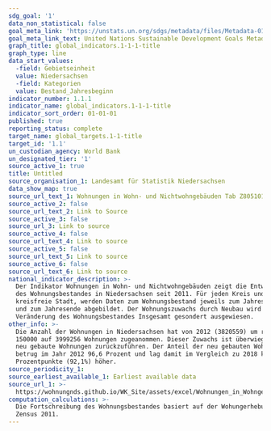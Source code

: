 ```yaml
---
sdg_goal: '1'
data_non_statistical: false
goal_meta_link: 'https://unstats.un.org/sdgs/metadata/files/Metadata-01-01-01a.pdf'
goal_meta_link_text: United Nations Sustainable Development Goals Metadata (pdf 894kB)
graph_title: global_indicators.1-1-1-title
graph_type: line
data_start_values:
  -field: Gebietseinheit
  value: Niedersachsen
  -field: Kategorien
  value: Bestand_Jahresbeginn
indicator_number: 1.1.1
indicator_name: global_indicators.1-1-1-title
indicator_sort_order: 01-01-01
published: true
reporting_status: complete
target_name: global_targets.1-1-title
target_id: '1.1'
un_custodian_agency: World Bank
un_designated_tier: '1'
source_active_1: true
title: Untitled
source_organisation_1: Landesamt für Statistik Niedersachsen
data_show_map: true
source_url_text_1: Wohnungen in Wohn- und Nichtwohngebäuden Tab Z8051011
source_active_2: false
source_url_text_2: Link to Source
source_active_3: false
source_url_3: Link to source
source_active_4: false
source_url_text_4: Link to source
source_active_5: false
source_url_text_5: Link to source
source_active_6: false
source_url_text_6: Link to source
national_indicator_description: >-
  Der Indikator Wohnungen in Wohn- und Nichtwohngebäuden zeigt die Entwicklung
  des Wohnungsbestandes in Niedersachsen seit 2011. Für jeden Kreis und für jede
  kreisfreie Stadt, werden Daten zum Wohnungsbestand jeweils zum Jahresanfang
  und zum Jahresende abgebildet. Der Wohnungszuwachs durch Neubau wird neben der
  Veränderung des Wohnungsbestandes Insgesamt gesondert ausgewiesen.
other_info: >-
  Die Anzahl der Wohnungen in Niedersachsen hat von 2012 (3820559) um rund
  150000 auf 3999256 Wohnungen zugeanommen. Dieser Zuwachs ist überwiegend auf
  neu gebaute Wohnungen zurückzuführen. Der Anteil der neu gebauten Wohnungen
  betrug im Jahr 2012 96,6 Prozent und lag damit im Vergleich zu 2018 knapp 4
  Prozentpunkte (92,1%) höher. 
source_periodicity_1: 
source_earliest_available_1: Earliest available data
source_url_1: >-
  https://wohnungnds.github.io/WK_Site/assets/excel/Wohnungen_in_Wohngeb%C3%A4uden_Z8051011.xlsx
computation_calculations: >-
  Die Fortschreibung des Wohnungsbestandes basiert auf der Wohungerhebung im
  Zensus 2011.
---
```

